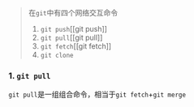 > 在`git`中有四个网络交互命令
> 1. `git push`[[git push]]
> 2. `git pull`[[git pull]]
> 3. `git fetch`[[git fetch]]
> 4. `git clone`

### 1. `git pull`
`git pull`是一组组合命令，相当于`git fetch`+`git merge`